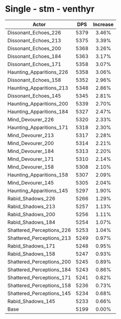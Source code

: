 # Single - stm - venthyr
| Actor | DPS | Increase |
|---|:---:|:---:|
|Dissonant_Echoes_226|5379|3.46%|
|Dissonant_Echoes_213|5375|3.39%|
|Dissonant_Echoes_200|5368|3.26%|
|Dissonant_Echoes_184|5363|3.17%|
|Dissonant_Echoes_171|5358|3.07%|
|Haunting_Apparitions_226|5358|3.06%|
|Dissonant_Echoes_158|5352|2.96%|
|Haunting_Apparitions_213|5348|2.86%|
|Dissonant_Echoes_145|5345|2.81%|
|Haunting_Apparitions_200|5339|2.70%|
|Haunting_Apparitions_184|5327|2.47%|
|Mind_Devourer_226|5320|2.33%|
|Haunting_Apparitions_171|5318|2.30%|
|Mind_Devourer_213|5317|2.28%|
|Mind_Devourer_200|5314|2.21%|
|Mind_Devourer_184|5313|2.20%|
|Mind_Devourer_171|5310|2.14%|
|Mind_Devourer_158|5308|2.10%|
|Haunting_Apparitions_158|5307|2.09%|
|Mind_Devourer_145|5305|2.04%|
|Haunting_Apparitions_145|5297|1.90%|
|Rabid_Shadows_226|5266|1.29%|
|Rabid_Shadows_213|5257|1.13%|
|Rabid_Shadows_200|5256|1.11%|
|Rabid_Shadows_184|5254|1.07%|
|Shattered_Perceptions_226|5253|1.04%|
|Shattered_Perceptions_213|5249|0.97%|
|Rabid_Shadows_171|5248|0.95%|
|Rabid_Shadows_158|5247|0.93%|
|Shattered_Perceptions_200|5245|0.89%|
|Shattered_Perceptions_184|5243|0.86%|
|Shattered_Perceptions_171|5241|0.82%|
|Shattered_Perceptions_158|5236|0.73%|
|Shattered_Perceptions_145|5234|0.68%|
|Rabid_Shadows_145|5233|0.66%|
|Base|5199|0.00%|
